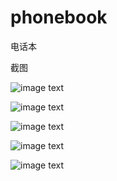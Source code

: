# phonebook
电话本

截图

![image text](https://github.com/yz1309/phonebook/blob/master/device-2019-05-23-161511.png)

![image text](https://github.com/yz1309/phonebook/blob/master/device-2019-05-23-161456.png)

![image text](https://github.com/yz1309/phonebook/blob/master/device-2019-05-23-161437.png)

![image text](https://github.com/yz1309/phonebook/blob/master/device-2019-05-23-161422.png)

![image text](https://github.com/yz1309/phonebook/blob/master/device-2019-05-23-161400.png)

